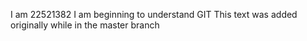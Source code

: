 I am 22521382
I am beginning to understand GIT
This text was added originally while in the master branch
